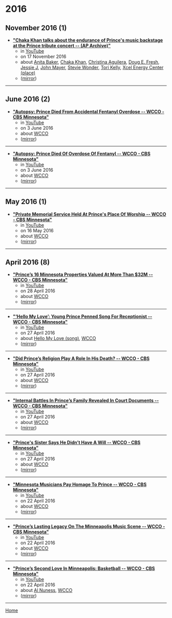 # 2016

## November 2016 (1)

 - [**"Chaka Khan talks about the endurance of Prince's music backstage at the Prince tribute concert -- (AP Archive)"**](https://www.youtube.com/watch?v=Ek1zk8VmHkQ)
    - in [YouTube](../../../publications/u-z/youtube/index.md)
    - on 17 November 2016
    - about [Anita Baker](../../../topics/anita-baker/index.md), [Chaka Khan](../../../topics/chaka-khan/index.md), [Christina Aguilera](../../../topics/christina-aguilera/index.md), [Doug E. Fresh](../../../topics/doug-e-fresh/index.md), [Jessie J](../../../topics/jessie-j/index.md), [John Mayer](../../../topics/john-mayer/index.md), [Stevie Wonder](../../../topics/stevie-wonder/index.md), [Tori Kelly](../../../topics/tori-kelly/index.md), [Xcel Energy Center (place)](../../../topics/place/xcel-energy-center/index.md)
    - ([mirror](https://web.archive.org/web/*/https://www.youtube.com/watch?v=Ek1zk8VmHkQ))

----

## June 2016 (2)

 - [**"Autopsy: Prince Died From Accidental Fentanyl Overdose --  WCCO - CBS Minnesota"**](https://www.youtube.com/watch?v=FOHtukBvuOw)
    - in [YouTube](../../../publications/u-z/youtube/index.md)
    - on 3 June 2016
    - about [WCCO](../../../topics/wcco/index.md)
    - ([mirror](https://web.archive.org/web/*/https://www.youtube.com/watch?v=FOHtukBvuOw))

----

 - [**"Autopsy: Prince Died Of Overdose Of Fentanyl -- WCCO - CBS Minnesota"**](https://www.youtube.com/watch?v=sV5szCUkNBA)
    - in [YouTube](../../../publications/u-z/youtube/index.md)
    - on 3 June 2016
    - about [WCCO](../../../topics/wcco/index.md)
    - ([mirror](https://web.archive.org/web/*/https://www.youtube.com/watch?v=sV5szCUkNBA))

----

## May 2016 (1)

 - [**"Private Memorial Service Held At Prince's Place Of Worship -- WCCO - CBS Minnesota"**](https://www.youtube.com/watch?v=xf5q92gkHy0)
    - in [YouTube](../../../publications/u-z/youtube/index.md)
    - on 16 May 2016
    - about [WCCO](../../../topics/wcco/index.md)
    - ([mirror](https://web.archive.org/web/*/https://www.youtube.com/watch?v=xf5q92gkHy0))

----

## April 2016 (8)

 - [**"Prince’s 16 Minnesota Properties Valued At More Than $32M -- WCCO - CBS Minnesota"**](https://www.youtube.com/watch?v=kjGF35QOQlc)
    - in [YouTube](../../../publications/u-z/youtube/index.md)
    - on 28 April 2016
    - about [WCCO](../../../topics/wcco/index.md)
    - ([mirror](https://web.archive.org/web/*/https://www.youtube.com/watch?v=kjGF35QOQlc))

----

 - [**"‘Hello My Love’: Young Prince Penned Song For Receptionist -- WCCO - CBS Minnesota"**](https://www.youtube.com/watch?v=uYgy_TD1D6A)
    - in [YouTube](../../../publications/u-z/youtube/index.md)
    - on 27 April 2016
    - about [Hello My Love (song)](../../../topics/song/hello-my-love/index.md), [WCCO](../../../topics/wcco/index.md)
    - ([mirror](https://web.archive.org/web/*/https://www.youtube.com/watch?v=uYgy_TD1D6A))

----

 - [**"Did Prince’s Religion Play A Role In His Death? -- WCCO - CBS Minnesota"**](https://www.youtube.com/watch?v=w0VoeGHj-qE)
    - in [YouTube](../../../publications/u-z/youtube/index.md)
    - on 27 April 2016
    - about [WCCO](../../../topics/wcco/index.md)
    - ([mirror](https://web.archive.org/web/*/https://www.youtube.com/watch?v=w0VoeGHj-qE))

----

 - [**"Internal Battles In Prince’s Family Revealed In Court Documents -- WCCO - CBS Minnesota"**](https://www.youtube.com/watch?v=J6cDBEsX1o0)
    - in [YouTube](../../../publications/u-z/youtube/index.md)
    - on 27 April 2016
    - about [WCCO](../../../topics/wcco/index.md)
    - ([mirror](https://web.archive.org/web/*/https://www.youtube.com/watch?v=J6cDBEsX1o0))

----

 - [**"Prince's Sister Says He Didn’t Have A Will -- WCCO - CBS Minnesota"**](https://www.youtube.com/watch?v=Y9BKYfvAz_o)
    - in [YouTube](../../../publications/u-z/youtube/index.md)
    - on 27 April 2016
    - about [WCCO](../../../topics/wcco/index.md)
    - ([mirror](https://web.archive.org/web/*/https://www.youtube.com/watch?v=Y9BKYfvAz_o))

----

 - [**"Minnesota Musicians Pay Homage To Prince -- WCCO - CBS Minnesota"**](https://www.youtube.com/watch?v=EyspcVKkXc8)
    - in [YouTube](../../../publications/u-z/youtube/index.md)
    - on 22 April 2016
    - about [WCCO](../../../topics/wcco/index.md)
    - ([mirror](https://web.archive.org/web/*/https://www.youtube.com/watch?v=EyspcVKkXc8))

----

 - [**"Prince’s Lasting Legacy On The Minneapolis Music Scene -- WCCO - CBS Minnesota"**](https://www.youtube.com/watch?v=XLcH_ySTtV0)
    - in [YouTube](../../../publications/u-z/youtube/index.md)
    - on 22 April 2016
    - about [WCCO](../../../topics/wcco/index.md)
    - ([mirror](https://web.archive.org/web/*/https://www.youtube.com/watch?v=XLcH_ySTtV0))

----

 - [**"Prince’s Second Love In Minneapolis: Basketball -- WCCO - CBS Minnesota"**](https://www.youtube.com/watch?v=ktIWSOXFKFI)
    - in [YouTube](../../../publications/u-z/youtube/index.md)
    - on 22 April 2016
    - about [Al Nuness](../../../topics/al-nuness/index.md), [WCCO](../../../topics/wcco/index.md)
    - ([mirror](https://web.archive.org/web/*/https://www.youtube.com/watch?v=ktIWSOXFKFI))

----

[Home](../index.md)
